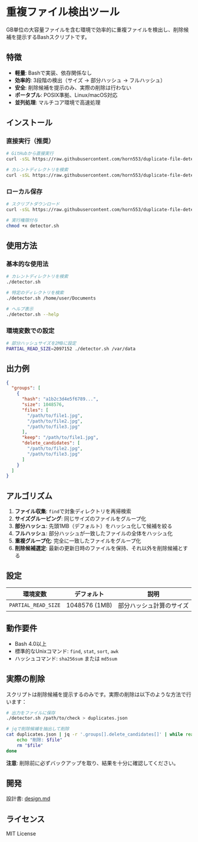 # 重複ファイル検出ツール

GB単位の大容量ファイルを含む環境で効率的に重複ファイルを検出し、削除候補を提示するBashスクリプトです。

## 特徴

- **軽量**: Bashで実装、依存関係なし
- **効率的**: 3段階の検出（サイズ → 部分ハッシュ → フルハッシュ）
- **安全**: 削除候補を提示のみ、実際の削除は行わない
- **ポータブル**: POSIX準拠、Linux/macOS対応
- **並列処理**: マルチコア環境で高速処理

## インストール

### 直接実行（推奨）

```bash
# GitHubから直接実行
curl -sSL https://raw.githubusercontent.com/horn553/duplicate-file-detector/main/detector.sh | bash -s -- /path/to/directory

# カレントディレクトリを検索
curl -sSL https://raw.githubusercontent.com/horn553/duplicate-file-detector/main/detector.sh | bash
```

### ローカル保存

```bash
# スクリプトダウンロード
curl -sSL https://raw.githubusercontent.com/horn553/duplicate-file-detector/main/detector.sh -o detector.sh

# 実行権限付与
chmod +x detector.sh
```

## 使用方法

### 基本的な使用法

```bash
# カレントディレクトリを検索
./detector.sh

# 特定のディレクトリを検索
./detector.sh /home/user/Documents

# ヘルプ表示
./detector.sh --help
```

### 環境変数での設定

```bash
# 部分ハッシュサイズを2MBに設定
PARTIAL_READ_SIZE=2097152 ./detector.sh /var/data
```

## 出力例

```json
{
  "groups": [
    {
      "hash": "a1b2c3d4e5f6789...",
      "size": 1048576,
      "files": [
        "/path/to/file1.jpg",
        "/path/to/file2.jpg",
        "/path/to/file3.jpg"
      ],
      "keep": "/path/to/file1.jpg",
      "delete_candidates": [
        "/path/to/file2.jpg",
        "/path/to/file3.jpg"
      ]
    }
  ]
}
```

## アルゴリズム

1. **ファイル収集**: `find`で対象ディレクトリを再帰検索
2. **サイズグルーピング**: 同じサイズのファイルをグループ化
3. **部分ハッシュ**: 先頭1MB（デフォルト）をハッシュ化して候補を絞る
4. **フルハッシュ**: 部分ハッシュが一致したファイルの全体をハッシュ化
5. **重複グループ化**: 完全に一致したファイルをグループ化
6. **削除候補選定**: 最新の更新日時のファイルを保持、それ以外を削除候補とする

## 設定

| 環境変数 | デフォルト | 説明 |
|---------|-----------|------|
| `PARTIAL_READ_SIZE` | 1048576 (1MB) | 部分ハッシュ計算のサイズ |

## 動作要件

- Bash 4.0以上
- 標準的なUnixコマンド: `find`, `stat`, `sort`, `awk`
- ハッシュコマンド: `sha256sum` または `md5sum`

## 実際の削除

スクリプトは削除候補を提示するのみです。実際の削除は以下のような方法で行います：

```bash
# 出力をファイルに保存
./detector.sh /path/to/check > duplicates.json

# jqで削除候補を抽出して削除
cat duplicates.json | jq -r '.groups[].delete_candidates[]' | while read file; do
    echo "削除: $file"
    rm "$file"
done
```

**注意**: 削除前に必ずバックアップを取り、結果を十分に確認してください。

## 開発

設計書: [design.md](design.md)

## ライセンス

MIT License